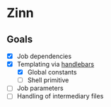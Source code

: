 # Zinn

## Goals
- [x] Job dependencies
- [x] Templating via [handlebars](https://docs.rs/handlebars)
	- [x] Global constants
	- [ ] Shell primitive
- [ ] Job parameters
- [ ] Handling of intermediary files
